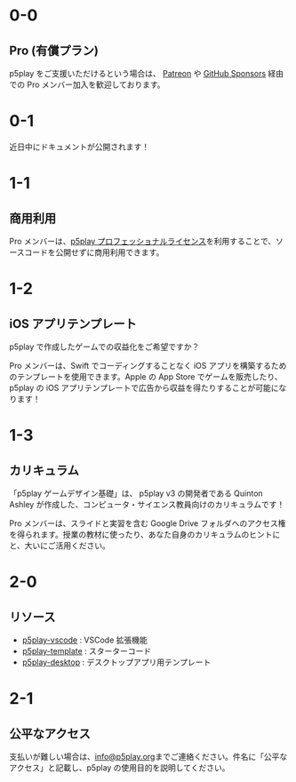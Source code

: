 # 0-0

## Pro (有償プラン)

p5play をご支援いただけるという場合は、 [Patreon](https://www.patreon.com/p5play) や [GitHub Sponsors](https://github.com/sponsors/quinton-ashley) 経由での Pro メンバー加入を歓迎しております。

# 0-1

近日中にドキュメントが公開されます！

# 1-1

## 商用利用

Pro メンバーは、[p5play プロフェッショナルライセンス](https://github.com/quinton-ashley/p5play-web/blob/main/pro/PRO_LICENSE.md)を利用することで、ソースコードを公開せずに商用利用できます。

# 1-2

## iOS アプリテンプレート

p5play で作成したゲームでの収益化をご希望ですか？

Pro メンバーは、Swift でコーディングすることなく iOS アプリを構築するためのテンプレートを使用できます。Apple の App Store でゲームを販売したり、 p5play の iOS アプリテンプレートで広告から収益を得たりすることが可能になります！

# 1-3

## カリキュラム

「p5play ゲームデザイン基礎」は、 p5play v3 の開発者である Quinton Ashley が作成した、コンピュータ・サイエンス教員向けのカリキュラムです！

Pro メンバーは、スライドと実習を含む Google Drive フォルダへのアクセス権を得られます。授業の教材に使ったり、あなた自身のカリキュラムのヒントにと、大いにご活用ください。

# 2-0

## リソース

- [p5play-vscode](https://github.com/quinton-ashley/p5play-vscode) : VSCode 拡張機能
- [p5play-template](https://github.com/quinton-ashley/p5play-template) : スターターコード
- [p5play-desktop](https://github.com/quinton-ashley/p5play-desktop) : デスクトップアプリ用テンプレート

# 2-1

## 公平なアクセス

支払いが難しい場合は、[info@p5play.org](mailto:info@p5play.org)までご連絡ください。件名に「公平なアクセス」と記載し、p5play の使用目的を説明してください。
